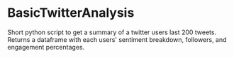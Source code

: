 # BasicTwitterAnalysis
Short python script to get a summary of a twitter users last 200 tweets. Returns a dataframe with each users' sentiment breakdown, followers, and engagement percentages.

